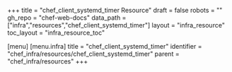 +++
title = "chef_client_systemd_timer Resource"
draft = false
robots = ""
gh_repo = "chef-web-docs"
data_path = ["infra","resources","chef_client_systemd_timer"]
layout = "infra_resource"
toc_layout = "infra_resource_toc"

[menu]
  [menu.infra]
    title = "chef_client_systemd_timer"
    identifier = "chef_infra/resources/chef_client_systemd_timer"
    parent = "chef_infra/resources"
+++

<!-- The contents of this page are automatically generated from the chef_client_systemd_timer.yaml file in the data/infra/resources directory. -->
<!-- To suggest a change, edit the https://github.com/chef/chef/blob/main/lib/chef/resource/chef_client_systemd_timer.rb file and submit a pull request to the https://github.com/chef/chef repository. -->
<!-- markdownlint-disable-file -->
